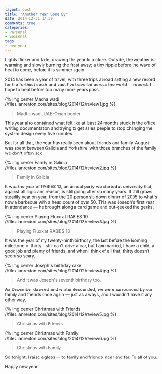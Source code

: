 ```yaml
---
layout: post
title: "Another Year Gone By"
date: 2014-12-31 17:39
comments: true
categories: 
- Personal
- Seasonal
tags:
- new year
---
```


Lights flicker and fade, drawing the year to a close. Outside, the weather is warming and slowly burning the frost away; a tiny ripple before the wave of heat to come, before it is summer again.

2014 has been a year of travel, with three trips abroad setting a new record for the furthest south and east I've travelled across the world &mdash; records I hope to beat before too many more years pass.

{% img center Madha wadi //files.ianrenton.com/sites/blog/2014/12/review1.jpg %}

> Madha wadi, UAE-Oman border

This year also contained what felt like at least 24 months stuck in the office writing documentation and trying to get sales people to stop changing the system design every five minutes.

But for all that, the year has really been about friends and family. August was spent between Galicia and Yorkshire, with those branches of the family we don't often see.

{% img center Family in Galicia //files.ianrenton.com/sites/blog/2014/12/review2.jpg %}

> Family in Galicia

It was the year of RABIES 10, an annual party we started at university that, against all logic and reason, is still going after so many years. It still grows steadily year on year, from the 20-person sit-down dinner of 2005 to what's now a barbecue with a head count of over 50. This was Joseph's first year in attendance &mdash; he brought along a card game and out-geeked the geeks.

{% img center Playing Fluxx at RABIES 10 //files.ianrenton.com/sites/blog/2014/12/review3.jpg %}

> Playing Fluxx at RABIES 10

It was the year of my twenty-ninth birthday, the last before the looming milestone of thirty. I still can't drive a car, but I am married, I have a child, a good job and plenty of friends, and when I think of all that, thirty doesn't seem so scary.

{% img center Joseph's birthday cake //files.ianrenton.com/sites/blog/2014/12/review4.jpg %}

> And it was Joseph's seventh birthday too.

As December dawned and winter descended, we were surrounded by our family and friends once again &mdash; just as always, and I wouldn't have it any other way.

{% img center Christmas with Friends //files.ianrenton.com/sites/blog/2014/12/review5.jpg %}

> Christmas with Friends

{% img center Christmas with Family //files.ianrenton.com/sites/blog/2014/12/review6.jpg %}

> Christmas with Family

So tonight, I raise a glass &mdash; to family and friends, near and far. To all of you.

Happy new year.
